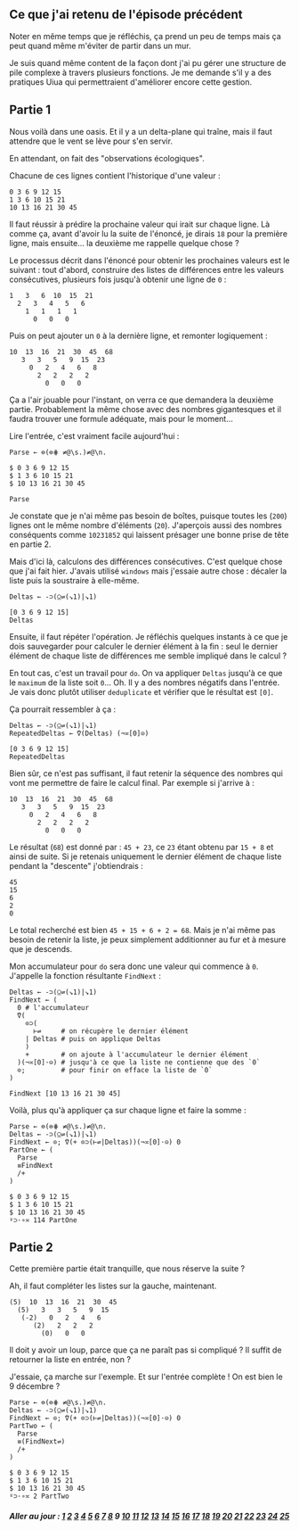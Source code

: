 ## Ce que j'ai retenu de l'épisode précédent

Noter en même temps que je réfléchis, ça prend un peu de temps mais ça peut quand même m'éviter de partir dans un mur.

Je suis quand même content de la façon dont j'ai pu gérer une structure de pile complexe à travers plusieurs fonctions. Je me demande s'il y a des pratiques Uiua qui permettraient d'améliorer encore cette gestion.

## Partie 1

Nous voilà dans une oasis. Et il y a un delta-plane qui traîne, mais il faut attendre que le vent se lève pour s'en servir.

En attendant, on fait des "observations écologiques".

Chacune de ces lignes contient l'historique d'une valeur :

```no_run
0 3 6 9 12 15
1 3 6 10 15 21
10 13 16 21 30 45
```

Il faut réussir à prédire la prochaine valeur qui irait sur chaque ligne. Là comme ça, avant d'avoir lu la suite de l'énoncé, je dirais `18` pour la première ligne, mais ensuite… la deuxième me rappelle quelque chose ?

Le processus décrit dans l'énoncé pour obtenir les prochaines valeurs est le suivant : tout d'abord, construire des listes de différences entre les valeurs consécutives, plusieurs fois jusqu'à obtenir une ligne de `0` :

```no_run
1   3   6  10  15  21
  2   3   4   5   6
    1   1   1   1
      0   0   0
```

Puis on peut ajouter un `0` à la dernière ligne, et remonter logiquement :

```no_run
10  13  16  21  30  45  68
   3   3   5   9  15  23
     0   2   4   6   8
       2   2   2   2
         0   0   0
```

Ça a l'air jouable pour l'instant, on verra ce que demandera la deuxième partie. Probablement la même chose avec des nombres gigantesques et il faudra trouver une formule adéquate, mais pour le moment…

Lire l'entrée, c'est vraiment facile aujourd'hui :

```
Parse ← ⊜(⊜⋕ ≠@\s.)≠@\n.

$ 0 3 6 9 12 15
$ 1 3 6 10 15 21
$ 10 13 16 21 30 45

Parse
```

Je constate que je n'ai même pas besoin de boîtes, puisque toutes les (`200`) lignes ont le même nombre d'éléments (`20`). J'aperçois aussi des nombres conséquents comme `10231852` qui laissent présager une bonne prise de tête en partie 2.

Mais d'ici là, calculons des différences consécutives. C'est quelque chose que j'ai fait hier. J'avais utilisé `windows` mais j'essaie autre chose : décaler la liste puis la soustraire à elle-même.

```
Deltas ← -⊃(⍜⇌(↘1)|↘1)

[0 3 6 9 12 15]
Deltas
```

Ensuite, il faut répéter l'opération. Je réfléchis quelques instants à ce que je dois sauvegarder pour calculer le dernier élément à la fin : seul le dernier élément de chaque liste de différences me semble impliqué dans le calcul ?

En tout cas, c'est un travail pour `do`. On va appliquer `Deltas` jusqu'à ce que le `maximum` de la liste soit `0`… Oh. Il y a des nombres négatifs dans l'entrée. Je vais donc plutôt utiliser `deduplicate` et vérifier que le résultat est `[0]`.

Ça pourrait ressembler à ça :

```
Deltas ← -⊃(⍜⇌(↘1)|↘1)
RepeatedDeltas ← ⍢(Deltas) (¬≍[0]⊝)

[0 3 6 9 12 15]
RepeatedDeltas
```

Bien sûr, ce n'est pas suffisant, il faut retenir la séquence des nombres qui vont me permettre de faire le calcul final. Par exemple si j'arrive à :

```no_run
10  13  16  21  30  45  68
   3   3   5   9  15  23
     0   2   4   6   8
       2   2   2   2
         0   0   0
```

Le résultat (`68`) est donné par : `45 + 23`, ce `23` étant obtenu par `15 + 8` et ainsi de suite. Si je retenais uniquement le dernier élément de chaque liste pendant la "descente" j'obtiendrais :

```no_run
45
15
6
2
0
```

Le total recherché est bien `45 + 15 + 6 + 2 = 68`. Mais je n'ai même pas besoin de retenir la liste, je peux simplement additionner au fur et à mesure que je descends.

Mon accumulateur pour `do` sera donc une valeur qui commence à `0`. J'appelle la fonction résultante `FindNext` :

```
Deltas ← -⊃(⍜⇌(↘1)|↘1)
FindNext ← (
  0 # l'accumulateur
  ⍢(
    ⊙⊃(
      ⊢⇌     # on récupère le dernier élément
    | Deltas # puis on applique Deltas
    )
    +        # on ajoute à l'accumulateur le dernier élément
  )(¬≍[0]⋅⊝) # jusqu'à ce que la liste ne contienne que des `0`
  ⊙;         # pour finir on efface la liste de `0`
)

FindNext [10 13 16 21 30 45]
```

Voilà, plus qu'à appliquer ça sur chaque ligne et faire la somme :

```
Parse ← ⊜(⊜⋕ ≠@\s.)≠@\n.
Deltas ← -⊃(⍜⇌(↘1)|↘1)
FindNext ← ⊙; ⍢(+ ⊙⊃(⊢⇌|Deltas))(¬≍[0]⋅⊝) 0
PartOne ← (
  Parse
  ≡FindNext
  /+
)

$ 0 3 6 9 12 15
$ 1 3 6 10 15 21
$ 10 13 16 21 30 45
⍤⊃⋅∘≍ 114 PartOne
```

## Partie 2

Cette première partie était tranquille, que nous réserve la suite ?

Ah, il faut compléter les listes sur la gauche, maintenant.

```no_run
(5)  10  13  16  21  30  45
  (5)   3   3   5   9  15
   (-2)   0   2   4   6
      (2)   2   2   2
        (0)   0   0
```

Il doit y avoir un loup, parce que ça ne paraît pas si compliqué ? Il suffit de retourner la liste en entrée, non ?

J'essaie, ça marche sur l'exemple. Et sur l'entrée complète ! On est bien le 9 décembre ?

```
Parse ← ⊜(⊜⋕ ≠@\s.)≠@\n.
Deltas ← -⊃(⍜⇌(↘1)|↘1)
FindNext ← ⊙; ⍢(+ ⊙⊃(⊢⇌|Deltas))(¬≍[0]⋅⊝) 0
PartTwo ← (
  Parse
  ≡(FindNext⇌)
  /+
)

$ 0 3 6 9 12 15
$ 1 3 6 10 15 21
$ 10 13 16 21 30 45
⍤⊃⋅∘≍ 2 PartTwo
```

##### Aller au jour : [1](Jour%201) [2](Jour%202) [3](Jour%203) [4](Jour%204) [5](Jour%205) [6](Jour%206) [7](Jour%207) [8](Jour%208) 9 [10](Jour%2010) [11](Jour%2011) [12](Jour%2012) [13](Jour%2013) [14](Jour%2014) [15](Jour%2015) [16](Jour%2016) [17](Jour%2017) [18](Jour%2018) [19](Jour%2019) [20](Jour%2020) [21](Jour%2021) [22](Jour%2022) [23](Jour%2023) [24](Jour%2024) [25](Jour%2025) 
